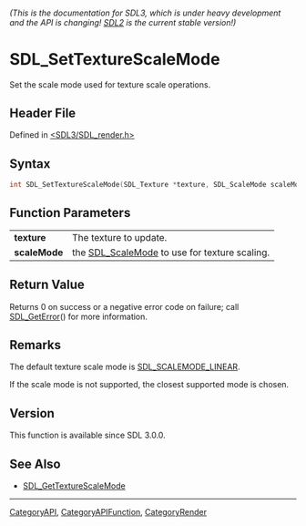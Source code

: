 ###### (This is the documentation for SDL3, which is under heavy development and the API is changing! [SDL2](https://wiki.libsdl.org/SDL2/) is the current stable version!)
# SDL_SetTextureScaleMode

Set the scale mode used for texture scale operations.

## Header File

Defined in [<SDL3/SDL_render.h>](https://github.com/libsdl-org/SDL/blob/main/include/SDL3/SDL_render.h)

## Syntax

```c
int SDL_SetTextureScaleMode(SDL_Texture *texture, SDL_ScaleMode scaleMode);
```

## Function Parameters

|                   |                                                                |
| ----------------- | -------------------------------------------------------------- |
| **texture**       | The texture to update.                                         |
| **scaleMode**     | the [SDL_ScaleMode](SDL_ScaleMode) to use for texture scaling. |

## Return Value

Returns 0 on success or a negative error code on failure; call
[SDL_GetError](SDL_GetError)() for more information.

## Remarks

The default texture scale mode is
[SDL_SCALEMODE_LINEAR](SDL_SCALEMODE_LINEAR).

If the scale mode is not supported, the closest supported mode is chosen.

## Version

This function is available since SDL 3.0.0.

## See Also

- [SDL_GetTextureScaleMode](SDL_GetTextureScaleMode)

----
[CategoryAPI](CategoryAPI), [CategoryAPIFunction](CategoryAPIFunction), [CategoryRender](CategoryRender)

